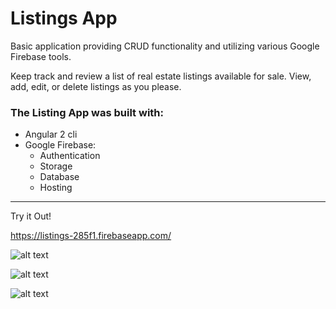 # Listings App

Basic application providing CRUD functionality and utilizing various Google Firebase tools.

Keep track and review a list of real estate listings available for sale. View, add, edit, or delete listings as you please.

### The Listing App was built with:
- Angular 2 cli
- Google Firebase:
  - Authentication
  - Storage
  - Database
  - Hosting
---

Try it Out!

<https://listings-285f1.firebaseapp.com/>

![alt text](https://user-images.githubusercontent.com/20272116/28253744-63b83364-6a6c-11e7-9989-b57940754aa7.png)

![alt text](https://user-images.githubusercontent.com/20272116/28253743-63b4ed58-6a6c-11e7-98f0-29e15047ce20.png)

![alt text](https://user-images.githubusercontent.com/20272116/28253745-64fb3c80-6a6c-11e7-9935-8e0a24e7f58d.png)
